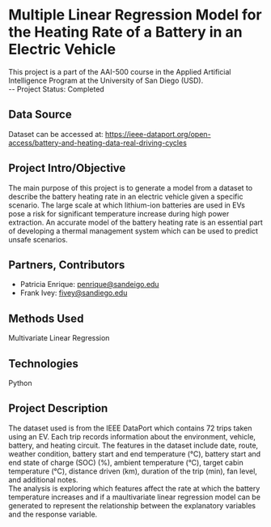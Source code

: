 # Multiple Linear Regression Model for the Heating Rate of a Battery in an Electric Vehicle 
This project is a part of the AAI-500 course in the Applied Artificial Intelligence Program at the University of San Diego (USD).   
-- Project Status: Completed
## Data Source
Dataset can be accessed at: https://ieee-dataport.org/open-access/battery-and-heating-data-real-driving-cycles  
## Project Intro/Objective   
The main purpose of this project is to generate a model from a dataset to describe the battery heating rate in an electric vehicle given a specific scenario. The large scale at which lithium-ion batteries are used in EVs pose a risk for significant temperature increase during high power extraction. An accurate model of the battery heating rate is an essential part of developing a thermal management system which can be used to predict unsafe scenarios.      
## Partners, Contributors  
- Patricia Enrique: penrique@sandeigo.edu 
- Frank Ivey: fivey@sandiego.edu
## Methods Used  
Multivariate Linear Regression   
## Technologies  
Python  
## Project Description  
The dataset used is from the IEEE DataPort which contains 72 trips taken using an EV. Each trip records information about the environment, vehicle, battery, and heating circuit. The features in the dataset include date, route, weather condition, battery start and end temperature (°C), battery start and end state of charge (SOC) (%), ambient temperature (°C), target cabin temperature (°C), distance driven (km), duration of the trip (min), fan level, and additional notes.  
The analysis is exploring which features affect the rate at which the battery temperature increases and if a maultivariate linear regression model can be generated to represent the relationship between the explanatory variables and the response variable. 
